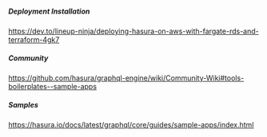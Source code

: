 
##### Deployment Installation 

https://dev.to/lineup-ninja/deploying-hasura-on-aws-with-fargate-rds-and-terraform-4gk7

##### Community 

https://github.com/hasura/graphql-engine/wiki/Community-Wiki#tools-boilerplates--sample-apps

##### Samples 

https://hasura.io/docs/latest/graphql/core/guides/sample-apps/index.html


